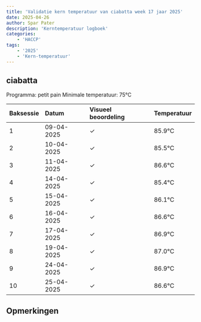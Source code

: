 ```yaml
---
title: 'Validatie kern temperatuur van ciabatta week 17 jaar 2025'
date: 2025-04-26
author: Spar Pater
description: 'Kerntemperatuur logboek'
categories:
    - 'HACCP'
tags:
    - '2025'
    - 'Kern-temperatuur'
---
```


## ciabatta

Programma: petit pain
Minimale temperatuur: 75°C

| Baksessie | Datum | Visueel beoordeling | Temperatuur |
|:---|:---|:---|:---|
| 1 | 09-04-2025 | &check; | 85.9°C |
| 2 | 10-04-2025 | &check; | 85.5°C |
| 3 | 11-04-2025 | &check; | 86.6°C |
| 4 | 14-04-2025 | &check; | 85.4°C |
| 5 | 15-04-2025 | &check; | 86.1°C |
| 6 | 16-04-2025 | &check; | 86.6°C |
| 7 | 17-04-2025 | &check; | 86.9°C |
| 8 | 19-04-2025 | &check; | 87.0°C |
| 9 | 24-04-2025 | &check; | 86.9°C |
| 10 | 25-04-2025 | &check; | 86.6°C |

## Opmerkingen


